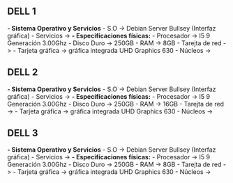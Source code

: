 ## DELL 1
**- Sistema Operativo y Servicios**
    - S.O -> Debian Server Bullsey (Interfaz gráfica)
    - Servicios ->
**- Especifícaciones físicas:**
    - Procesador -> I5 9 Generación 3.00Ghz
    - Disco Duro -> 250GB
    - RAM -> 8GB
    - Tarejta de red ->
    - Tarjeta gráfica -> gráfica integrada UHD Graphics 630 
    - Núcleos ->
    
## DELL 2
**- Sistema Operativo y Servicios**
    - S.O -> Debian Server Bullsey (Interfaz gráfica)
    - Servicios ->
**- Especifícaciones físicas:**
    - Procesador -> I5 9 Generación 3.00Ghz
    - Disco Duro -> 250GB
    - RAM -> 16GB
    - Tarejta de red ->
    - Tarjeta gráfica -> gráfica integrada UHD Graphics 630 
    - Núcleos ->
    
## DELL 3
**- Sistema Operativo y Servicios**
    - S.O -> Debian Server Bullsey (Interfaz gráfica)
    - Servicios ->
**- Especifícaciones físicas:**
    - Procesador -> I5 9 Generación 3.00Ghz
    - Disco Duro -> 250GB
    - RAM -> 8GB
    - Tarejta de red ->
    - Tarjeta gráfica -> gráfica integrada UHD Graphics 630 
    - Núcleos ->
